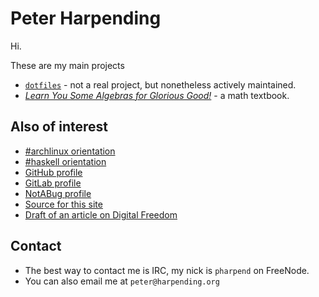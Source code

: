 # Peter Harpending

Hi.

These are my main projects

* [`dotfiles`][1] - not a real project, but nonetheless actively maintained.
* [*Learn You Some Algebras for Glorious Good!*][lysa] - a math textbook.

[lysa]: http://learnyou.org/

## Also of interest

* [#archlinux orientation][7]
* [#haskell orientation][8]
* [GitHub profile][0]
* [GitLab profile][2]
* [NotABug profile][3]
* [Source for this site][6]
* [Draft of an article on Digital Freedom][4]

## Contact

* The best way to contact me is IRC, my nick is `pharpend` on FreeNode.
* You can also email me at `peter@harpending.org`

[0]: https://github.com/pharpend
[1]: https://github.com/pharpend/dotfiles
[2]: https://gitlab.com/u/pharpend
[3]: https://notabug.org/pharpend
[4]: /posts/freedom.html
[6]: https://notabug.org/pharpend/harpending.org
[7]: /posts/archlinux-orientation.html
[8]: /posts/haskell-orientation.html
[9]: https://osrc.dfm.io/pharpend/
